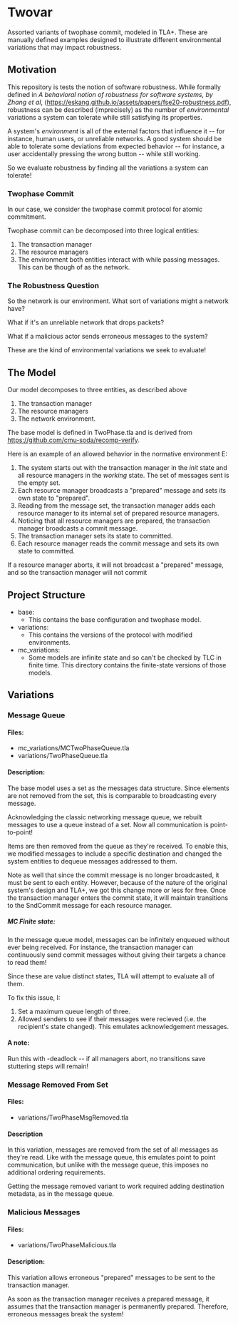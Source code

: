 # Twovar

Assorted variants of twophase commit, modeled in TLA+. These are manually defined examples designed to illustrate different environmental variations that may impact robustness.

## Motivation

This repository is tests the notion of software robustness. While formally defined in *A behavioral notion of robustness for software systems, by Zhang et al*, (https://eskang.github.io/assets/papers/fse20-robustness.pdf), robustness can be described (imprecisely) as the number of *environmental* variations a system can tolerate while still satisfying its properties.

A system's *environment* is all of the external factors that influence it -- for instance, human users, or unreliable networks. A good system should be able to tolerate some deviations from expected behavior -- for instance, a user accidentally pressing the wrong button -- while still working.

So we evaluate robustness by finding all the variations a system can tolerate!

### Twophase Commit
In our case, we consider the twophase commit protocol for atomic commitment. 

Twophase commit can be decomposed into three logical entities:
1. The transaction manager
2. The resource managers
3. The environment both entities interact with while passing messages. This can be though of as the network.

### The Robustness Question

So the network is our environment. What sort of variations might a network have?

What if it's an unreliable network that drops packets?

What if a malicious actor sends erroneous messages to the system?

These are the kind of environmental variations we seek to evaluate!

## The Model

Our model decomposes to three entities, as described above
1. The transaction manager
2. The resource managers
3. The network environment.

The base model is defined in TwoPhase.tla and is derived from https://github.com/cmu-soda/recomp-verify.

Here is an example of an allowed behavior in the normative environment E:

1. The system starts out with the transaction manager in the *init* state and all resource managers in the *working* state. The set of messages sent is the empty set.
2. Each resource manager broadcasts a "prepared" message and sets its own state to "prepared".
3. Reading from the message set, the transaction manager adds each resource manager to its internal set of prepared resource managers.
4. Noticing that all resource managers are prepared, the transaction manager broadcasts a commit message.
5. The transaction manager sets its state to committed.
6. Each resource manager reads the commit message and sets its own state to committed. 

If a resource manager aborts, it will not broadcast a "prepared" message, and so the transaction manager will not commit

## Project Structure
* base:
	* This contains the base configuration and twophase model.
* variations:
	* This contains the versions of the protocol with modified environments.
* mc_variations:
	* Some models are infinite state and so can't be checked by TLC in finite time. This directory contains the finite-state versions of those models.

## Variations

### Message Queue

#### Files:
* mc_variations/MCTwoPhaseQueue.tla
* variations/TwoPhaseQueue.tla

#### Description:

The base model uses a set as the messages data structure. Since elements are not removed from the set, this is comparable to broadcasting every message. 

Acknowledging the classic networking message queue, we rebuilt messages to use a queue instead of a set. Now all communication is point-to-point!

Items are then removed from the queue as they're received. To enable this, we modified messages to include a specific destination and changed the system entities to dequeue messages addressed to them.

Note as well that since the commit message is no longer broadcasted, it must be sent to each entity. However, because of the nature of the original system's design and TLA+, we got this change more or less for free. Once the transaction manager enters the commit state, it will maintain transitions to the SndCommit message for each resource manager.

##### MC Finite state:
In the message queue model, messages can be infinitely enqueued without ever being received. For instance, the transaction manager can continuously send commit messages without giving their targets a chance to read them!

Since these are value distinct states, TLA will attempt to evaluate all of them.

To fix this issue, I:
1. Set a maximum queue length of three.
2. Allowed senders to see if their messages were recieved (i.e. the recipient's state changed). This emulates acknowledgement messages.

#### A note:
Run this with -deadlock -- if all managers abort, no transitions save stuttering steps will remain!

### Message Removed From Set
#### Files:
- variations/TwoPhaseMsgRemoved.tla

#### Description
In this variation, messages are removed from the set of all messages as they're read. Like with the message queue, this emulates point to point communication, but unlike with the message queue, this imposes no additional ordering requirements. 

Getting the message removed variant to work required adding destination metadata, as in the message queue.

### Malicious Messages

#### Files:
- variations/TwoPhaseMalicious.tla

#### Description:
This variation allows erroneous "prepared" messages to be sent to the transaction manager.

As soon as the transaction manager receives a prepared message, it assumes that the transaction manager is permanently prepared. Therefore, erroneous messages break the system!
